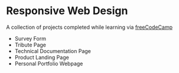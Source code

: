 # Responsive Web Design
A collection of projects completed while learning via [freeCodeCamp](https://www.freecodecamp.org/learn/2022/responsive-web-design/)

  - Survey Form
  - Tribute Page
  - Technical Documentation Page
  - Product Landing Page
  - Personal Portfolio Webpage
